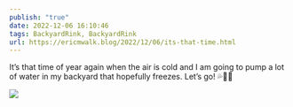 ```yaml
---
publish: "true"
date: 2022-12-06 16:10:46
tags: BackyardRink, BackyardRink
url: https://ericmwalk.blog/2022/12/06/its-that-time.html
---
```


It’s that time of year again when the air is cold and I am going to pump a lot of water in my backyard that hopefully freezes. Let’s go! 💦🧊🏒


![](https://ericmwalk.blog/uploads/2022/f37a8c1127.jpg)